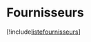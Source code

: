 # Fournisseurs

[!include[listefournisseurs](fournisseurs.listefournisseurs.autogen.md)]























































































